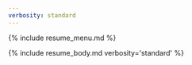 ```yaml
---
verbosity: standard
---
```


{% include resume_menu.md %}

{% include resume_body.md verbosity='standard' %}
